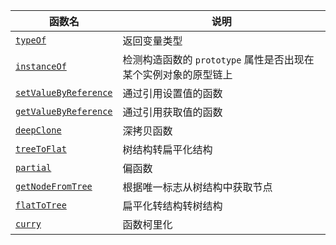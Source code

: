 <!--
 * @Author: Chengbotao
 * @Date: 2022-06-15 09:11:17
-->
| 函数名                | 说明 |
| --------------------- | ---- |
| [`typeOf`](typeOf.md) |   返回变量类型  |
| [`instanceOf`](instanceOf.md) |   检测构造函数的 `prototype` 属性是否出现在某个实例对象的原型链上   |
| [`setValueByReference`](setValueByReference.md) |    通过引用设置值的函数  |
| [`getValueByReference`](getValueByReference.md) |  通过引用获取值的函数    |
| [`deepClone`](deepClone.md) |   深拷贝函数   |
| [`treeToFlat`](treeToFlat.md) |    树结构转扁平化结构  |
| [`partial`](partial.md) |  偏函数    |
| [`getNodeFromTree`](getNodeFromTree.md) |    根据唯一标志从树结构中获取节点  |
| [`flatToTree`](flatToTree.md) |   扁平化转结构转树结构   |
| [`curry`](curry.md) |   函数柯里化   |

